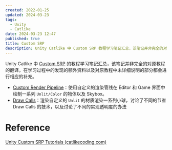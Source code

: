 ```yaml
---
created: 2022-01-25
updated: 2024-03-23
tags:
  - Unity
  - Catlike
date: 2024-03-23 12:47
published: true
title: Custom SRP
description: Unity Catlike 中 Custom SRP 教程学习笔记汇总，该笔记并非完全的对原教程的翻译，在学习过程中的发现的额外资料以及对原教程中未详细说明的部分都会进行相应的补充。
---
```


Unity Catlike 中 [Custom SRP]([unity_custom_srp_tutorials_(catlikecoding.com)](https://catlikecoding.com/unity/tutorials/custom-srp/)) 的教程学习笔记汇总，该笔记并非完全的对原教程的翻译，在学习过程中的发现的额外资料以及对原教程中未详细说明的部分都会进行相应的补充。

- [Custom Render Pipeline](/custom_render_pipeline)：使用自定义的渲染管线在 Editor 和 Game 界面中绘制一系列 `Unlit/Color` 的物体以及 Skybox。
- [Draw Calls](/draw_calls)：渲染自定义的 `Unlit` 的材质渲染一系列小球，讨论了不同的节省 Draw Calls 的技术，以及讨论了不同的实现透明度的办法

# Reference

[Unity Custom SRP Tutorials (catlikecoding.com)](https://catlikecoding.com/unity/tutorials/custom-srp/)

